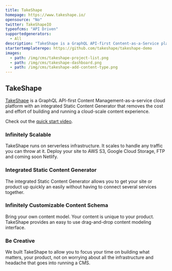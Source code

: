 ```yaml
---
title: TakeShape
homepage: https://www.takeshape.io/
opensource: "No"
twitter: TakeShapeIO
typeofcms: "API Driven"
supportedgenerators:
  - All
description: "TakeShape is a GraphQL API-first Content-as-a-Service platform with an integrated Static Content Generator."
startertemplaterepo: https://github.com/takeshape/takeshape-demo
images:
  - path: /img/cms/takeshape-project-list.png
  - path: /img/cms/takeshape-dashboard.png
  - path: /img/cms/takeshape-add-content-type.png
---
```

## TakeShape

[TakeShape](https://www.takeshape.io/) is a GraphQL API-first Content Management-as-a-service cloud platform with an integrated Static Content Generator that removes the cost and effort of building and running a cloud-scale content experience.

Check out the [quick start video](https://www.takeshape.io/docs/quickstart/).

### Infinitely Scalable

TakeShape runs on serverless infrastructure. It scales to handle any traffic you can throw at it. Deploy your site to AWS S3, Google Cloud Storage, FTP and coming soon Netlify.

### Integrated Static Content Generator

The integrated Static Content Generator allows you to get your site or product up quickly an easily without having to connect several services together.

### Infinitely Customizable Content Schema

Bring your own content model. Your content is unique to your product. TakeShape provides an easy to use drag-and-drop content modeling interface. 

### Be Creative

We built TakeShape to allow you to focus your time on building what matters, your product, not on worrying about all the infrastructure and headache that goes into running a CMS.
